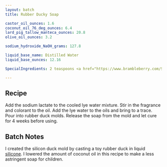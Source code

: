 ```yaml
---
layout: batch
title: Rubber Ducky Soap

castor_oil_ounces: 1.6
coconut_oil_76_deg_ounces: 6.4
lard_pig_tallow_manteca_ounces: 20.8
olive_oil_ounces: 3.2

sodium_hydroxide_NaOH_grams: 127.8

liquid_base_name: Distilled Water
liquid_base_ounces: 12.16

SpecialIngredients: 2 teaspoons <a href="https://www.brambleberry.com/Sodium-Lactate-P5127.aspx">sodium lactate</a>, 2 teaspoons <a href="https://www.brambleberry.com/Fizzy-Lemonade-Colorant-P4965.aspx">fizzy lemonade colorant</a>, and 1.6 oz. <a href="https://www.brambleberry.com/Pink-Grapefruit-Fragrance-Oil-P3913.aspx">pink grapefruit fragrance oil</a>.

---
```


## Recipe
Add the sodium lactate to the cooled lye water mixture.  Stir in the fragrance and colorant to the oil. Add the lye water to the oils and bring to a trace. Pour into rubber duck molds. Release the soap from the mold and let cure for 4 weeks before using.

## Batch Notes
I created the silicon duck mold by casting a toy rubber duck in liquid [silicone](https://www.amazon.com/Smooth-Silicone-Making-OOMOO-30/dp/B004BNF3TK). I lowered the amount of coconut oil in this recipe to make a less astringent soap for children.